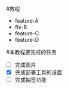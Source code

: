 #教程
  - feature-A
  - fix-B
  - feature-C
  - feature-D

#本教程要完成的任务
- [ ] 完成图片
- [x] 完成部署工具的设置
- [ ] 完成抽签功能
